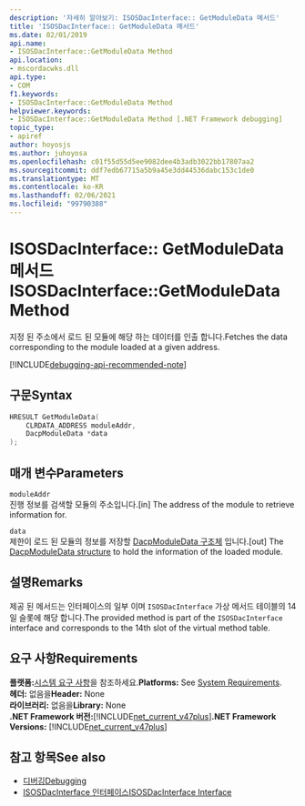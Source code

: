 ```yaml
---
description: '자세히 알아보기: ISOSDacInterface:: GetModuleData 메서드'
title: 'ISOSDacInterface:: GetModuleData 메서드'
ms.date: 02/01/2019
api.name:
- ISOSDacInterface::GetModuleData Method
api.location:
- mscordacwks.dll
api.type:
- COM
f1.keywords:
- ISOSDacInterface::GetModuleData Method
helpviewer.keywords:
- ISOSDacInterface::GetModuleData Method [.NET Framework debugging]
topic_type:
- apiref
author: hoyosjs
ms.author: juhoyosa
ms.openlocfilehash: c01f55d55d5ee9082dee4b3adb3022bb17807aa2
ms.sourcegitcommit: ddf7edb67715a5b9a45e3dd44536dabc153c1de0
ms.translationtype: MT
ms.contentlocale: ko-KR
ms.lasthandoff: 02/06/2021
ms.locfileid: "99790388"
---
```

# <a name="isosdacinterfacegetmoduledata-method"></a><span data-ttu-id="cfa28-103">ISOSDacInterface:: GetModuleData 메서드</span><span class="sxs-lookup"><span data-stu-id="cfa28-103">ISOSDacInterface::GetModuleData Method</span></span>

<span data-ttu-id="cfa28-104">지정 된 주소에서 로드 된 모듈에 해당 하는 데이터를 인출 합니다.</span><span class="sxs-lookup"><span data-stu-id="cfa28-104">Fetches the data corresponding to the module loaded at a given address.</span></span>

[!INCLUDE[debugging-api-recommended-note](../../../../includes/debugging-api-recommended-note.md)]

## <a name="syntax"></a><span data-ttu-id="cfa28-105">구문</span><span class="sxs-lookup"><span data-stu-id="cfa28-105">Syntax</span></span>

```cpp
HRESULT GetModuleData(
    CLRDATA_ADDRESS moduleAddr,
    DacpModuleData *data
);
```

## <a name="parameters"></a><span data-ttu-id="cfa28-106">매개 변수</span><span class="sxs-lookup"><span data-stu-id="cfa28-106">Parameters</span></span>

`moduleAddr`\
<span data-ttu-id="cfa28-107">진행 정보를 검색할 모듈의 주소입니다.</span><span class="sxs-lookup"><span data-stu-id="cfa28-107">[in] The address of the module to retrieve information for.</span></span>

`data`\
<span data-ttu-id="cfa28-108">제한이 로드 된 모듈의 정보를 저장할 [DacpModuleData 구조체](dacpmoduledata-structure.md) 입니다.</span><span class="sxs-lookup"><span data-stu-id="cfa28-108">[out] The [DacpModuleData structure](dacpmoduledata-structure.md) to hold the information of the loaded module.</span></span>

## <a name="remarks"></a><span data-ttu-id="cfa28-109">설명</span><span class="sxs-lookup"><span data-stu-id="cfa28-109">Remarks</span></span>

<span data-ttu-id="cfa28-110">제공 된 메서드는 인터페이스의 일부 이며 `ISOSDacInterface` 가상 메서드 테이블의 14 일 슬롯에 해당 합니다.</span><span class="sxs-lookup"><span data-stu-id="cfa28-110">The provided method is part of the `ISOSDacInterface` interface and corresponds to the 14th slot of the virtual method table.</span></span>

## <a name="requirements"></a><span data-ttu-id="cfa28-111">요구 사항</span><span class="sxs-lookup"><span data-stu-id="cfa28-111">Requirements</span></span>

<span data-ttu-id="cfa28-112">**플랫폼:**[시스템 요구 사항](../../get-started/system-requirements.md)을 참조하세요.</span><span class="sxs-lookup"><span data-stu-id="cfa28-112">**Platforms:** See [System Requirements](../../get-started/system-requirements.md).</span></span>  
<span data-ttu-id="cfa28-113">**헤더:** 없음을</span><span class="sxs-lookup"><span data-stu-id="cfa28-113">**Header:** None</span></span>  
<span data-ttu-id="cfa28-114">**라이브러리:** 없음을</span><span class="sxs-lookup"><span data-stu-id="cfa28-114">**Library:** None</span></span>  
<span data-ttu-id="cfa28-115">**.NET Framework 버전:**[!INCLUDE[net_current_v47plus](../../../../includes/net-current-v47plus.md)]</span><span class="sxs-lookup"><span data-stu-id="cfa28-115">**.NET Framework Versions:** [!INCLUDE[net_current_v47plus](../../../../includes/net-current-v47plus.md)]</span></span>  

## <a name="see-also"></a><span data-ttu-id="cfa28-116">참고 항목</span><span class="sxs-lookup"><span data-stu-id="cfa28-116">See also</span></span>

- [<span data-ttu-id="cfa28-117">디버깅</span><span class="sxs-lookup"><span data-stu-id="cfa28-117">Debugging</span></span>](index.md)
- [<span data-ttu-id="cfa28-118">ISOSDacInterface 인터페이스</span><span class="sxs-lookup"><span data-stu-id="cfa28-118">ISOSDacInterface Interface</span></span>](isosdacinterface-interface.md)
